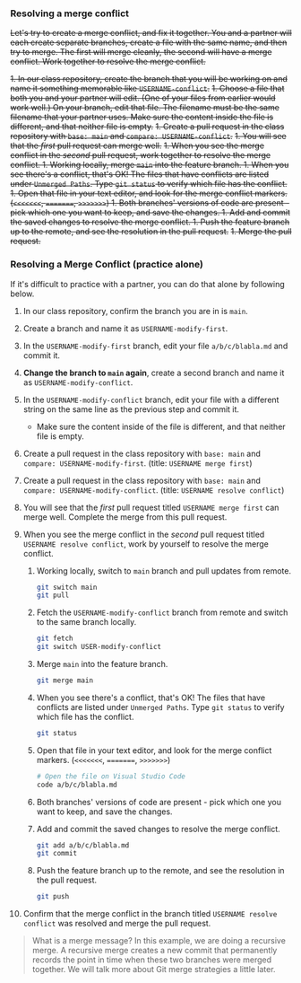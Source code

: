 ### Resolving a merge conflict

~~Let's try to create a merge conflict, and fix it together. You and a partner will each create separate branches, create a file with the same name, and then try to merge. The first will merge cleanly, the second will have a merge conflict. Work together to resolve the merge conflict.~~

~~1. In our class repository, create the branch that you will be working on and name it something memorable like `USERNAME-conflict`.~~
~~1. Choose a file that both you and your partner will edit. (One of your files from earlier would work well.) On your branch, edit that file. The filename must be the same filename that your partner uses. Make sure the content inside the file is different, and that neither file is empty.~~
~~1. Create a pull request in the class repository with `base: main` and `compare: USERNAME-conflict`.~~
~~1. You will see that the _first_ pull request can merge well.~~
~~1. When you see the merge conflict in the _second_ pull request, work together to resolve the merge conflict.
    1. Working locally, merge `main` into the feature branch.
    1. When you see there's a conflict, that's OK! The files that have conflicts are listed under `Unmerged Paths`. Type `git status` to verify which file has the conflict.
    1. Open that file in your text editor, and look for the merge conflict markers. (`<<<<<<<`, `=======`, `>>>>>>>`)
    1. Both branches' versions of code are present - pick which one you want to keep, and save the changes.
    1. Add and commit the saved changes to resolve the merge conflict.
    1. Push the feature branch up to the remote, and see the resolution in the pull request.~~
~~1. Merge the pull request.~~

### Resolving a Merge Conflict (practice alone)

If it's difficult to practice with a partner, you can do that alone by following below.

1. In our class repository, confirm the branch you are in is `main`.
1. Create a branch and name it as `USERNAME-modify-first`.
1. In the `USERNAME-modify-first` branch, edit your file `a/b/c/blabla.md` and commit it.
1. **Change the branch to `main` again**, create a second branch and name it as `USERNAME-modify-conflict`.
1. In the `USERNAME-modify-conflict` branch, edit your file with a different string on the same line as the previous step and commit it.
   - Make sure the content inside of the file is different, and that neither file is empty.
1. Create a pull request in the class repository with `base: main` and `compare: USERNAME-modify-first`. (title: `USERNAME merge first`)
1. Create a pull request in the class repository with `base: main` and `compare: USERNAME-modify-conflict`. (title: `USERNAME resolve conflict`)
1. You will see that the _first_ pull request titled `USERNAME merge first` can merge well. Complete the merge from this pull request.
1. When you see the merge conflict in the _second_ pull request titled `USERNAME resolve conflict`, work by yourself to resolve the merge conflict.
   1. Working locally, switch to `main` branch and pull updates from remote.

      ```sh
      git switch main
      git pull
      ```

   1. Fetch the `USERNAME-modify-conflict` branch from remote and switch to the same branch locally.

      ```sh
      git fetch
      git switch USER-modify-conflict
      ```

   1. Merge `main` into the feature branch.

      ```sh
      git merge main
      ```

   1. When you see there's a conflict, that's OK! The files that have conflicts are listed under `Unmerged Paths`. Type `git status` to verify which file has the conflict.

      ```sh
      git status
      ```

   1. Open that file in your text editor, and look for the merge conflict markers. (`<<<<<<<`, `=======`, `>>>>>>>`)

      ```sh
      # Open the file on Visual Studio Code
      code a/b/c/blabla.md
      ```

   1. Both branches' versions of code are present - pick which one you want to keep, and save the changes.
   1. Add and commit the saved changes to resolve the merge conflict.

      ```sh
      git add a/b/c/blabla.md
      git commit
      ```

   1. Push the feature branch up to the remote, and see the resolution in the pull request.

      ```sh
      git push
      ```

1. Confirm that the merge conflict in the branch titled `USERNAME resolve conflict` was resolved and merge the pull request.

> What is a merge message? In this example, we are doing a recursive merge. A recursive merge creates a new commit that permanently records the point in time when these two branches were merged together. We will talk more about Git merge strategies a little later.
